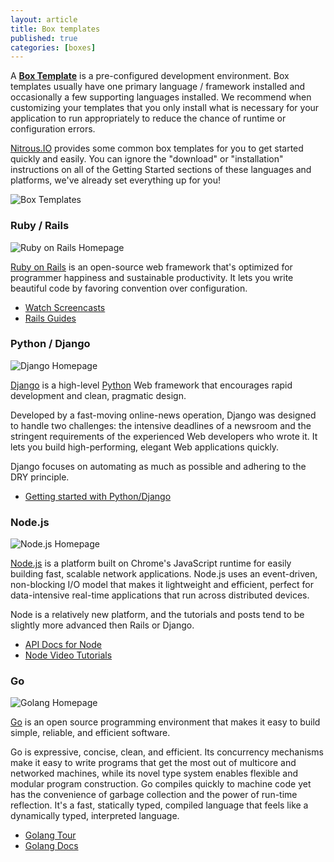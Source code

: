 ```yaml
---
layout: article
title: Box templates
published: true
categories: [boxes]
---
```


A **[Box Template](https://www.nitrous.io/app#/boxes/new)** is a pre-configured development environment. Box templates usually have one primary language / framework installed and occasionally a few supporting languages installed.  We recommend when customizing your templates that you only install what is necessary for your application to run appropriately to reduce the chance of runtime or configuration errors.

[Nitrous.IO](https://www.nitrous.io) provides some common box templates for you to get started quickly and easily.  You can ignore the "download" or "installation" instructions on all of the Getting Started sections of these languages and platforms, we've already set everything up for you!

![Box Templates](https://raw.github.com/action-io/action-assets/master/support/screenshots/box-templates.png)

### Ruby / Rails

![Ruby on Rails Homepage](https://raw.github.com/action-io/action-assets/master/support/screenshots/rails-hp.png)

[Ruby on Rails](http://rubyonrails.org/) is an open-source web framework that's optimized for programmer happiness and sustainable productivity. It lets you write beautiful code by favoring convention over configuration.

* [Watch Screencasts](http://rubyonrails.org/screencasts)
* [Rails Guides](http://guides.rubyonrails.org/)

### Python / Django

![Django Homepage](https://raw.github.com/action-io/action-assets/master/support/screenshots/django-hp.png)

[Django](https://www.djangoproject.com/) is a high-level [Python](http://www.python.org/) Web framework that encourages rapid development and clean, pragmatic design.

Developed by a fast-moving online-news operation, Django was designed to handle two challenges: the intensive deadlines of a newsroom and the stringent requirements of the experienced Web developers who wrote it. It lets you build high-performing, elegant Web applications quickly.

Django focuses on automating as much as possible and adhering to the DRY principle.

* [Getting started with Python/Django](https://docs.djangoproject.com/en/1.4/)

### Node.js

![Node.js Homepage](https://raw.github.com/action-io/action-assets/master/support/screenshots/node-hp.png)

[Node.js](http://nodejs.org/) is a platform built on Chrome's JavaScript runtime for easily building fast, scalable network applications. Node.js uses an event-driven, non-blocking I/O model that makes it lightweight and efficient, perfect for data-intensive real-time applications that run across distributed devices.

Node is a relatively new platform, and the tutorials and posts tend to be slightly more advanced then Rails or Django.

* [API Docs for Node](http://nodejs.org/api/all.html)
* [Node Video Tutorials](http://nodetuts.com/)

### Go

![Golang Homepage](https://raw.github.com/action-io/action-assets/master/support/screenshots/go-hp.png)

[Go](http://golang.org/) is an open source programming environment that makes it easy to build simple, reliable, and efficient software.

Go is expressive, concise, clean, and efficient. Its concurrency mechanisms make it easy to write programs that get the most out of multicore and networked machines, while its novel type system enables flexible and modular program construction. Go compiles quickly to machine code yet has the convenience of garbage collection and the power of run-time reflection. It's a fast, statically typed, compiled language that feels like a dynamically typed, interpreted language.

* [Golang Tour](http://tour.golang.org/#1)
* [Golang Docs](http://golang.org/doc/code.html)

